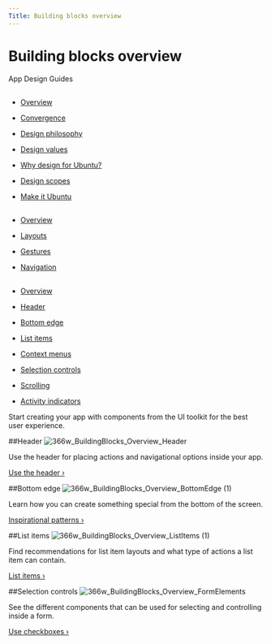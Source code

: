 ```yaml
---
Title: Building blocks overview
---
```


# Building blocks overview

App Design Guides


##


-  [Overview](/apps/design/get-started/)

-  [Convergence](/apps/design/get-started/convergence)

-  [Design philosophy](/apps/design/get-started/design-philosophy)

-  [Design values](/apps/design/get-started/design-values)

-  [Why design for Ubuntu?](/apps/design/get-started/why-design-for-ubuntu)

-  [Design scopes](/apps/design/get-started/design-scopes)

-  [Make it Ubuntu](/apps/design/get-started/make-it-ubuntu)


##


-  [Overview](/apps/design/patterns/)

-  [Layouts](/apps/design/patterns/layouts)

-  [Gestures](/apps/design/patterns/gestures)

-  [Navigation](/apps/design/patterns/navigation)


##


-  [Overview](/apps/design/building-blocks/)

-  [Header](/apps/design/building-blocks/header)

-  [Bottom edge](/apps/design/building-blocks/bottom-edge)

-  [List items](/apps/design/building-blocks/list-items)

-  [Context menus](/apps/design/building-blocks/context-menus)

-  [Selection controls](/apps/design/building-blocks/selection-controls)

-  [Scrolling](/apps/design/building-blocks/scrolling)

-  [Activity indicators](/apps/design/building-blocks/activity-indicators)


Start creating your app with components from the UI toolkit for the best user experience.


##Header
![366w_BuildingBlocks_Overview_Header](https://assets.ubuntu.com/v1/5f793b5b-366w_BuildingBlocks_Overview_Header.png)


Use the header for placing actions and navigational options inside your app.


[Use the header &rsaquo;](/apps/design/building-blocks/header)


##Bottom edge
![366w_BuildingBlocks_Overview_BottomEdge (1)](https://assets.ubuntu.com/v1/e96df5af-366w_BuildingBlocks_Overview_BottomEdge-1.png)


Learn how you can create something special from the bottom of the screen.


[Inspirational patterns &rsaquo;](/apps/design/building-blocks/bottom-edge)


##List items
![366w_BuildingBlocks_Overview_ListItems (1)](https://assets.ubuntu.com/v1/e8b9d12d-366w_BuildingBlocks_Overview_ListItems-1.png)


Find recommendations for list item layouts and what type of actions a list item can contain.


[List items &rsaquo;](/apps/design/building-blocks/list-items)


##Selection controls
![366w_BuildingBlocks_Overview_FormElements](https://assets.ubuntu.com/v1/4f9a01d9-366w_BuildingBlocks_Overview_FormElements.png)


See the different components that can be used for selecting and controlling inside a form.


[Use checkboxes &rsaquo;](/apps/design/building-blocks/selection-controls)
